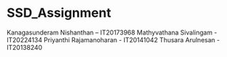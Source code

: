 # SSD_Assignment
Kanagasunderam Nishanthan – IT20173968
Mathyvathana Sivalingam - IT20224134
Priyanthi Rajamanoharan - IT20141042
Thusara Arulnesan - IT20138240

